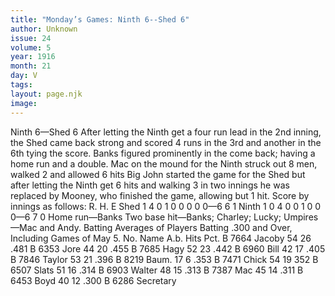 ```yaml
---
title: "Monday’s Games: Ninth 6--Shed 6"
author: Unknown
issue: 24
volume: 5
year: 1916
month: 21
day: V
tags:
layout: page.njk
image:
---
```

Ninth 6—Shed 6      After letting the Ninth get a four run lead in the 2nd inning, the Shed came back strong and scored 4 runs in the 3rd and another in the 6th tying the score.       Banks figured prominently in the come back; having a home run and a double.    Mac on the mound for the Ninth struck out 8 men, walked 2 and allowed 6 hits   Big John started the game for the Shed but after letting the Ninth get 6 hits and walking 3 in two innings he was replaced by Mooney, who finished the game, allowing but 1 hit.   Score by innings as follows:   R. H. E Shed 1 4 0 1 0 0 0 0 0—6 6 1 Ninth 1 0 4 0 0 1 0 0 0—6 7 0   Home run—Banks   Two base hit—Banks; Charley; Lucky;   Umpires—Mac and Andy.      Batting Averages of Players Batting .300 and Over, Including Games of May 5.      No. Name A.b. Hits Pct. B 7664 Jacoby 54 26 .481 B 6353 Jore 44 20 .455 B 7685 Hagy 52 23 .442 B 6960 Bill 42 17 .405 B 7846 Taylor 53 21 .396 B 8219 Baum. 17 6 .353 B 7471 Chick 54 19 352 B 6507 Slats 51 16 .314 B 6903 Walter 48 15 .313 B 7387 Mac 45 14 .311 B 6453 Boyd 40 12 .300      B 6286 Secretary   




